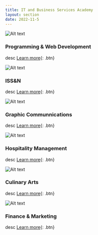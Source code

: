 ```yaml
---
title: IT and Business Services Academy
layout: section
date: 2022-11-5
---
```

<div class="card" markdown="1">

![Alt text](https://res.cloudinary.com/dxm7ycyxz/image/upload/v1668016893/TechHigh.us/Technical%20areas/Itbs/WebDev/juanjo-jaramillo-mZnx9429i94-unsplash-1-1536x1024_pblrz2.jpg)
### Programming & Web Development
desc
[Learn more](../itbs/webdev/){: .btn}

</div>

<div class="card" markdown="1">

![Alt text](https://res.cloudinary.com/dxm7ycyxz/image/upload/v1668016929/TechHigh.us/Technical%20areas/Itbs/Issn/jordan-harrison-40XgDxBfYXM-unsplash-1_j1hzne.jpg)
### ISS&N
desc
[Learn more](../itbs/issn/){: .btn}

</div>

<div class="card" markdown="1">

![Alt text](https://res.cloudinary.com/dxm7ycyxz/image/upload/v1668016946/TechHigh.us/Technical%20areas/Itbs/Graphics/wengang-zhai-qspcUHykVNk-unsplash-1_lszenf.jpg)
### Graphic Communnications
desc
[Learn more](../itbs/graphic-comms/){: .btn}

</div>

<div class="card" markdown="1">

![Alt text](https://res.cloudinary.com/dxm7ycyxz/image/upload/v1668016901/TechHigh.us/Technical%20areas/Itbs/Hospitality/kate-townsend-hEC6zxdFF0M-unsplash-1-1536x1021_w3kbqh.jpg)
### Hospitality Management
desc
[Learn more](../itbs/hospitality/){: .btn}

</div>

<div class="card" markdown="1">

![Alt text](https://res.cloudinary.com/dxm7ycyxz/image/upload/v1668016946/TechHigh.us/Technical%20areas/Itbs/Culinary/simona-sergi-bf32FuMY54g-unsplash-1-1536x1024_ltlogi.jpg)
### Culinary Arts
desc
[Learn more](../itbs/culinary-arts/){: .btn}

</div>

<div class="card" markdown="1">

![Alt text](https://res.cloudinary.com/dxm7ycyxz/image/upload/v1668016867/TechHigh.us/Technical%20areas/Itbs/Finance/firmbee-com-jrh5lAq-mIs-unsplash-1_rupc2a.jpg)
### Finance & Marketing
desc
[Learn more](../itbs/finance-marketing/){: .btn}

</div>


